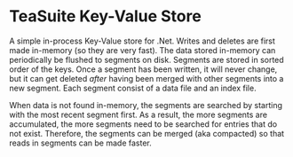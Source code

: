 # TeaSuite Key-Value Store

A simple in-process Key-Value store for .Net. Writes and deletes are first made
in-memory (so they are very fast). The data stored in-memory can periodically be
flushed to segments on disk. Segments are stored in sorted order of the keys.
Once a segment has been written, it will never change, but it can get deleted
_after_ having been merged with other segments into a new segment. Each segment
consist of a data file and an index file.

When data is not found in-memory, the segments are searched by starting with the
most recent segment first. As a result, the more segments are accumulated, the
more segments need to be searched for entries that do not exist. Therefore, the
segments can be merged (aka compacted) so that reads in segments can be made
faster.
